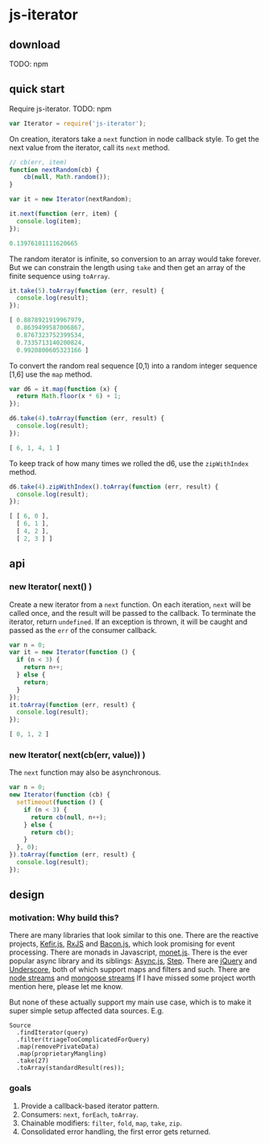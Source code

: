 js-iterator
===========

download
--------

TODO: npm


quick start
-----------

Require js-iterator. TODO: npm

```js
var Iterator = require('js-iterator');
```

On creation,
iterators take a `next` function
in node callback style.
To get the next value from the iterator,
call its `next` method.

```js
// cb(err, item)
function nextRandom(cb) {
    cb(null, Math.random());
}

var it = new Iterator(nextRandom);

it.next(function (err, item) {
  console.log(item);
});
```
```js
0.13976101111620665
```

The random iterator is infinite,
so conversion to an array would take forever.
But we can constrain the length using `take`
and then get an array of the finite sequence using `toArray`.

```js
it.take(5).toArray(function (err, result) {
  console.log(result);
});
```
```js
[ 0.8878921919967979,
  0.8639499587006867,
  0.8767323752399534,
  0.7335713140200824,
  0.9920800605323166 ]
```

To convert the random real sequence [0,1)
into a random integer sequence [1,6]
use the `map` method.

```js
var d6 = it.map(function (x) {
  return Math.floor(x * 6) + 1;
});

d6.take(4).toArray(function (err, result) {
  console.log(result);
});
```
```js
[ 6, 1, 4, 1 ]
```

To keep track of how many times we rolled the d6,
use the `zipWithIndex` method.

```js
d6.take(4).zipWithIndex().toArray(function (err, result) {
  console.log(result);
});
```
```js
[ [ 6, 0 ],
  [ 6, 1 ],
  [ 4, 2 ],
  [ 2, 3 ] ]
```


api
---

### new Iterator( next() )

Create a new iterator from a `next` function.
On each iteration,
`next` will be called once,
and the result will be passed to the callback.
To terminate the iterator,
return `undefined`.
If an exception is thrown,
it will be caught and passed as the `err` of the consumer callback.

```js
var n = 0;
var it = new Iterator(function () {
  if (n < 3) {
    return n++;
  } else {
    return;
  }
});
it.toArray(function (err, result) {
  console.log(result);
});
```
```js
[ 0, 1, 2 ]
```

### new Iterator( next(cb(err, value)) )

The `next` function may also be asynchronous.

```js
var n = 0;
new Iterator(function (cb) {
  setTimeout(function () {
    if (n < 3) {
      return cb(null, n++);
    } else {
      return cb();
    }
  }, 0);
}).toArray(function (err, result) {
  console.log(result);
});
```



design
------

### motivation: Why build this?

There are many libraries that look similar to this one.
There are the reactive projects,
[Kefir.js](https://pozadi.github.io/kefir/),
[RxJS](http://reactive-extensions.github.io/RxJS/)
and [Bacon.js](https://github.com/baconjs/bacon.js),
which look promising for event processing.
There are monads in Javascript,
[monet.js](https://cwmyers.github.io/monet.js/).
There is the ever popular async library and its siblings:
[Async.js](https://github.com/caolan/async),
[Step](https://github.com/creationix/step).
There are [jQuery](http://jquery.com/)
and [Underscore](http://underscorejs.org/),
both of which support maps and filters and such.
There are [node streams](http://nodejs.org/api/stream.html)
and [mongoose streams](http://mongoosejs.com/docs/api.html#querystream_QueryStream)
If I have missed some project worth mention here,
please let me know.

But none of these actually support my main use case,
which is to make it super simple setup affected data sources.
E.g.

    Source
      .findIterator(query)
      .filter(triageTooComplicatedForQuery)
      .map(removePrivateData)
      .map(proprietaryMangling)
      .take(27)
      .toArray(standardResult(res));

### goals

1. Provide a callback-based iterator pattern.
2. Consumers: `next`, `forEach`, `toArray`.
3. Chainable modifiers: `filter`, `fold`, `map`, `take`, `zip`.
4. Consolidated error handling, the first error gets returned.
